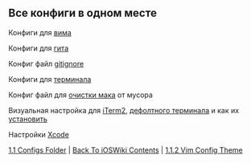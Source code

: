 ## Все конфиги в одном месте

Конфиги для [вима](./1.1.2%20vimrc.md)

Конфиги для [гита](./1.1.3%20gitconfig.md)

Конфиг файл [gitignore](../1.2%20Git/.gitignore)

Конфиги для [терминала](./1.1.4%20bashrc.md)

Конфиг файл для [очистки мака](./CleanUpMac.sh) от мусора

Визуальная настройка для [iTerm2](./1.1.5%20Terminal+iTerm2/CustomEldarProfileiTerm2.json), [дефолтного терминала](./1.1.5%20Terminal+iTerm2/CustomProfileEldarTerminal.terminal) и как их [установить](./1.1.5%20Terminal+iTerm2/1.1.5.1%20HowToUseCustomProfileFiles.md)

Настройки [Xcode](./1.1.6%20Xcode/1.1.6.1%20XcodeSetting.md)

[1.1 Configs Folder](/1%20Common/1.1%20Configs/) | [Back To iOSWiki Contents](https://github.com/eldaroid/iOSWiki) | [1.1.2 Vim Config Theme](./1.1.2%20vimrc.md)
